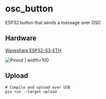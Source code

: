 # osc_button
ESP32 button that sends a message over OSC

## Hardware

[Waveshare ESP32-S3-ETH](https://www.waveshare.com/wiki/ESP32-S3-ETH#Other_resource_link)

![Pinout](https://www.waveshare.com/w/upload/e/e0/ESP32-S3-ETH-details-15.jpg "Pinout") | width=100


## Upload

    # Compile and upload over USB
    pio run --target upload
